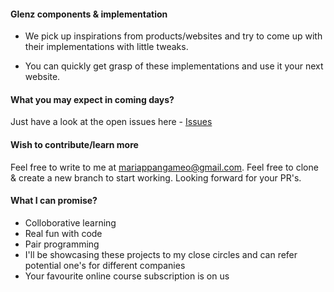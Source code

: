 #### Glenz components & implementation

- We pick up inspirations from products/websites and try to come up with their implementations with little tweaks. 

- You can quickly get grasp of these implementations and use it your next website. 

#### What you may expect in coming days?

Just have a look at the open issues here - [Issues](https://github.com/ACGCET/glenz-components/issues)

#### Wish to contribute/learn more

Feel free to write to me at mariappangameo@gmail.com. Feel free to clone & create a new branch to start working. Looking forward for your PR's. 

#### What I can promise?

* Colloborative learning
* Real fun with code
* Pair programming
* I'll be showcasing these projects to my close circles and can refer potential one's for different companies
* Your favourite online course subscription is on us
